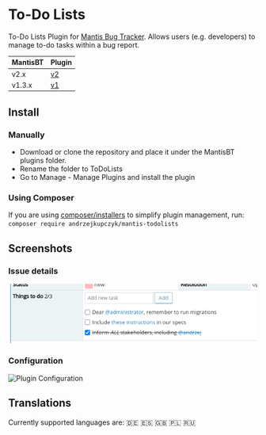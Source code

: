 # To-Do Lists

To-Do Lists Plugin for [Mantis Bug Tracker](https://www.mantisbt.org/). 
Allows users (e.g. developers) to manage to-do tasks within a bug report.

| MantisBT | Plugin                                                                         |
|----------|--------------------------------------------------------------------------------|
| v2.x     | [v2](https://github.com/andrzejkupczyk/mantisbt-todolists/releases/latest)     |
| v1.3.x   | [v1](https://github.com/andrzejkupczyk/mantisbt-todolists/releases/tag/v1.2.2) |

## Install

### Manually

- Download or clone the repository and place it under the MantisBT plugins folder.
- Rename the folder to ToDoLists
- Go to Manage - Manage Plugins and install the plugin

### Using Composer

If you are using [composer/installers](https://github.com/composer/installers) to simplify plugin management, run:  
`composer require andrzejkupczyk/mantis-todolists`

## Screenshots

### Issue details

![Issue Details](files/screenshot_issue.png "Issue Details")

### Configuration

![Plugin Configuration](files/screenshot_config.png "Plug Configuration")

## Translations

Currently supported languages are:
:de:
:es:
:gb:
:poland:
:ru:
